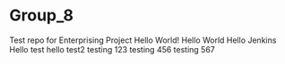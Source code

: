 # Group_8
Test repo for Enterprising Project
Hello World!
Hello World 
Hello Jenkins
Hello test
hello test2
testing 123
testing 456
testing 567
